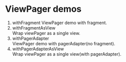 # ViewPager demos

1. withFragment 
ViewPager demo with fragment.
2. withFragmentAsView  
Wrap viewPager as a single view.
3. withPagerAdapter  
ViewPager demo with pagerAdapter(no fragment).
4. withPagerAdapterAsView  
Wrap viewPager as a single view(with pagerAdapter).
